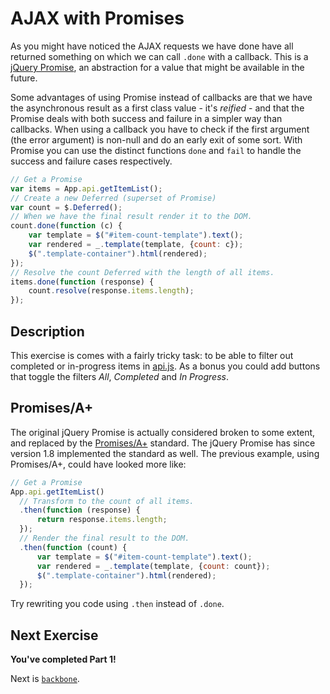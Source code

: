# AJAX with Promises

As you might have noticed the AJAX requests we have done have all returned
something on which we can call `.done` with a callback. This is a [jQuery
Promise](http://api.jquery.com/Types/#Promise), an abstraction for a value
that might be available in the future.

Some advantages of using Promise instead of callbacks are that we have
the asynchronous result as a first class value - it's *reified* - and
that the Promise deals with both success and failure in a simpler way
than callbacks. When using a callback you have to check if the first argument
(the error argument) is non-null and do an early exit of some sort. With
Promise you can use the distinct functions `done` and `fail` to handle the
success and failure cases respectively.

```javascript
// Get a Promise
var items = App.api.getItemList();
// Create a new Deferred (superset of Promise)
var count = $.Deferred();
// When we have the final result render it to the DOM.
count.done(function (c) {
    var template = $("#item-count-template").text();
    var rendered = _.template(template, {count: c});
    $(".template-container").html(rendered);
});
// Resolve the count Deferred with the length of all items.
items.done(function (response) {
    count.resolve(response.items.length);
});
```

## Description

This exercise is comes with a fairly tricky task: to be able to filter out
completed or in-progress items in [api.js](js/api.js). As a bonus you could
add buttons that toggle the filters *All*, *Completed* and *In Progress*.

## Promises/A+

The original jQuery Promise is actually considered broken to some extent, and
replaced by the [Promises/A+](https://promisesaplus.com/) standard. The jQuery
Promise has since version 1.8 implemented the standard as well. The previous
example, using Promises/A+, could have looked more like:

```javascript
// Get a Promise
App.api.getItemList()
  // Transform to the count of all items.
  .then(function (response) {
      return response.items.length;
  });
  // Render the final result to the DOM.
  .then(function (count) {
      var template = $("#item-count-template").text();
      var rendered = _.template(template, {count: count});
      $(".template-container").html(rendered);
  });
```

Try rewriting you code using `.then` instead of `.done`.

## Next Exercise

**You've completed Part 1!**

Next is [`backbone`](backbone).
